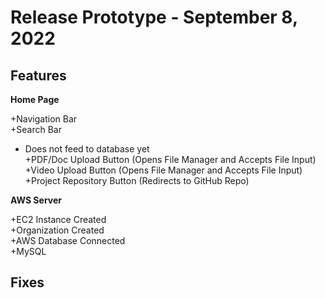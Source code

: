 # Release Prototype - September 8, 2022

## Features

**Home Page**  

+Navigation Bar  
+Search Bar
  * Does not feed to database yet  
+PDF/Doc Upload Button (Opens File Manager and Accepts File Input)  
+Video Upload Button (Opens File Manager and Accepts File Input)  
+Project Repository Button (Redirects to GitHub Repo)  


**AWS Server**  

+EC2 Instance Created  
+Organization Created  
+AWS Database Connected  
+MySQL

## Fixes

